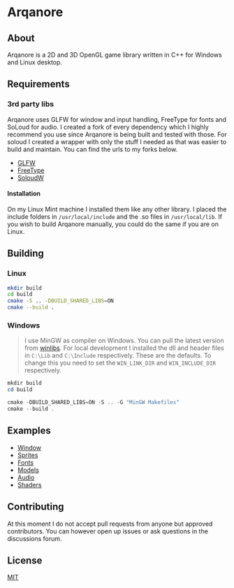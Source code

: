 # Arqanore
## About
Arqanore is a 2D and 3D OpenGL game library written in C++ for Windows and Linux desktop.

## Requirements
### 3rd party libs
Arqanore uses GLFW for window and input handling, FreeType for fonts and SoLoud for audio. I created a fork of every dependency which I highly recommend you use since Arqanore is being built and tested with those. For soloud I created a wrapper with only the stuff I needed as that was easier to build and maintain. You can find the urls to my forks below.

* [GLFW](https://github.com/thebonejarmer/glfw)
* [FreeType](https://github.com/thebonejarmer/freetype)
* [SoloudW](https://github.com/thebonejarmer/soloudw)

#### Installation
On my Linux Mint machine I installed them like any other library. I placed the include folders in `/usr/local/include` and the .so files in `/usr/local/lib`. If you wish to build Arqanore manually, you could do the same if you are on Linux.

## Building
### Linux
```bash
mkdir build
cd build
cmake -S .. -DBUILD_SHARED_LIBS=ON
cmake --build .
```

### Windows
> I use MinGW as compiler on Windows. You can pull the latest version from [winlibs](https://winlibs.com/).
> For local development I installed the dll and header files in `C:\Lib` and `C:\Include` respectively. These are the defaults. To change this you need to set the `WIN_LINK_DIR` and `WIN_INCLUDE_DIR` respectively.

```powershell
mkdir build
cd build

cmake -DBUILD_SHARED_LIBS=ON -S .. -G "MinGW Makefiles"
cmake --build .
```

## Examples
* [Window](./src/examples/window/main.cpp)
* [Sprites](./src/examples/sprites/main.cpp)
* [Fonts](./src/examples/fonts/main.cpp)
* [Models](./src/examples/models/main.cpp)
* [Audio](./src/examples/audio/main.cpp)
* [Shaders](./src/examples/shaders/main.cpp)

## Contributing
At this moment I do not accept pull requests from anyone but approved contributors. You can however open up issues or ask questions in the discussions forum.

## License
[MIT](./LICENSE)
